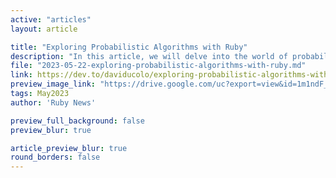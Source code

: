 ```yaml
---
active: "articles"
layout: article

title: "Exploring Probabilistic Algorithms with Ruby"
description: "In this article, we will delve into the world of probabilistic algorithms using the Ruby programming language."
file: "2023-05-22-exploring-probabilistic-algorithms-with-ruby.md"
link: https://dev.to/daviducolo/exploring-probabilistic-algorithms-with-ruby-2lj5
preview_image_link: "https://drive.google.com/uc?export=view&id=1m1ndF_WsLJqqED9M9U7bFEu-kOydGSHa"
tags: May2023
author: 'Ruby News'

preview_full_background: false
preview_blur: true

article_preview_blur: true
round_borders: false
---
```

